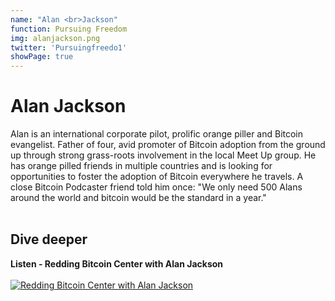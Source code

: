 ```yaml
---
name: "Alan <br>Jackson"
function: Pursuing Freedom
img: alanjackson.png
twitter: 'Pursuingfreedo1'
showPage: true
---
```


# Alan Jackson
 
Alan is an international corporate pilot, prolific orange piller and Bitcoin evangelist. Father of four, avid promoter of Bitcoin adoption from the ground up through strong grass-roots involvement in the local Meet Up group. He has orange pilled friends in multiple countries and is looking for opportunities to foster the adoption of Bitcoin everywhere he travels. A close Bitcoin Podcaster friend told him once: "We only need 500 Alans around the world and bitcoin would be the standard in a year."
<br><br>

## Dive deeper


<div class="grid grid-cols-2 gap-5">
<div class="p-3 my-2">

**Listen - Redding Bitcoin Center with Alan Jackson**  <br><br>
[![Redding Bitcoin Center with Alan Jackson](/content/alan1.png)](https://anchor.fm/jed-powers/episodes/April-26th-2022-with-Alan-Jackson-e1hn770/)
</div>



</div>

<br>





